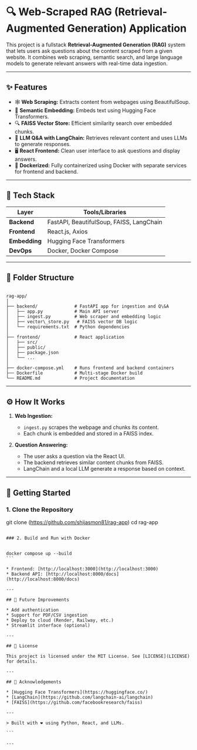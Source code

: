 
# 🔍 Web-Scraped RAG (Retrieval-Augmented Generation) Application

This project is a fullstack **Retrieval-Augmented Generation (RAG)** system that lets users ask questions about the content scraped from a given website. It combines web scraping, semantic search, and large language models to generate relevant answers with real-time data ingestion.

---

## ✨ Features

- 🕸️ **Web Scraping:** Extracts content from webpages using BeautifulSoup.
- 🧠 **Semantic Embedding:** Embeds text using Hugging Face Transformers.
- 🔍 **FAISS Vector Store:** Efficient similarity search over embedded chunks.
- 🤖 **LLM Q&A with LangChain:** Retrieves relevant content and uses LLMs to generate responses.
- 🖥️ **React Frontend:** Clean user interface to ask questions and display answers.
- 🐳 **Dockerized:** Fully containerized using Docker with separate services for frontend and backend.

---

## 🧰 Tech Stack

| Layer        | Tools/Libraries                          |
|--------------|-------------------------------------------|
| **Backend**  | FastAPI, BeautifulSoup, FAISS, LangChain |
| **Frontend** | React.js, Axios                          |
| **Embedding**| Hugging Face Transformers                |
| **DevOps**   | Docker, Docker Compose                   |

---

## 📂 Folder Structure

```

rag-app/
│
├── backend/              # FastAPI app for ingestion and Q\&A
│   ├── app.py            # Main API server
│   ├── ingest.py         # Web scraper and embedding logic
│   ├── vector\_store.py   # FAISS vector DB logic
│   └── requirements.txt  # Python dependencies
│
├── frontend/             # React application
│   ├── src/
│   ├── public/
│   ├── package.json
│   └── ...
│
├── docker-compose.yml    # Runs frontend and backend containers
├── Dockerfile            # Multi-stage Docker build
└── README.md             # Project documentation

````

---

## ⚙️ How It Works

1. **Web Ingestion:** 
   - `ingest.py` scrapes the webpage and chunks its content.
   - Each chunk is embedded and stored in a FAISS index.

2. **Question Answering:**
   - The user asks a question via the React UI.
   - The backend retrieves similar content chunks from FAISS.
   - LangChain and a local LLM generate a response based on context.

---

## 🚀 Getting Started

### 1. Clone the Repository


git clone (https://github.com/shijasmon81/rag-app)
cd rag-app
````

### 2. Build and Run with Docker


docker compose up --build
```

* Frontend: [http://localhost:3000](http://localhost:3000)
* Backend API: [http://localhost:8000/docs](http://localhost:8000/docs)

---

## 📝 Future Improvements

* Add authentication
* Support for PDF/CSV ingestion
* Deploy to cloud (Render, Railway, etc.)
* Streamlit interface (optional)

---

## 📜 License

This project is licensed under the MIT License. See [LICENSE](LICENSE) for details.

---

## 🙌 Acknowledgements

* [Hugging Face Transformers](https://huggingface.co/)
* [LangChain](https://github.com/langchain-ai/langchain)
* [FAISS](https://github.com/facebookresearch/faiss)

---

> Built with ❤️ using Python, React, and LLMs.

```

---

